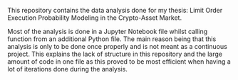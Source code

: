 This repository contains the data analysis done for my thesis: Limit Order Execution Probability Modeling in the Crypto-Asset Market.

Most of the analysis is done in a Jupyter Notebook file whilst calling function from an additional Python file.
The main reason being that this analysis is only to be done once properly and is not meant as a continuous project. 
This explains the lack of structure in this repository and the large amount of code in one file as this proved to be most efficient when having a lot of iterations done during the analysis.


